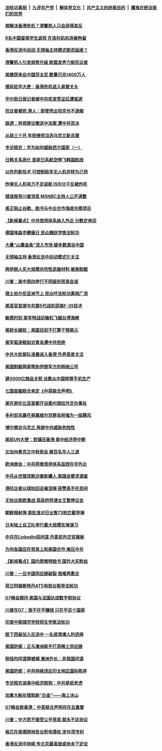 ####  [法轮功真相](../../../../basic/blob/master/README.md?t=08311500) &nbsp;|&nbsp; [九评共产党](../../../../9ping.md/blob/master/README.md?t=08311500) &nbsp;|&nbsp; [解体党文化](../../../../jtdwh.md/blob/master/README.md?t=08311500)  &nbsp;|&nbsp; [共产主义的终极目的](../../../../gczydzjmd.md/blob/master/README.md?t=08311500) &nbsp;|&nbsp; [魔鬼在统治我们的世界](../../../../mgztzwmdsj.md/blob/master/README.md?t=08311500) 

#### [想解决香港危机？港警抓人只会适得其反](../pages/nsc418/n11490330.md?t=08311500) 

#### [9名中国留美学生返校 在洛杉矶机场被拘留](../pages/nsc418/n11490124.md?t=08311500) 

#### [香港反送中运动 无领袖主持模式能否延续？](../pages/nsc418/n11489665.md?t=08311500) 

#### [港警抓人引发局势升级 欧盟发声力挺抗议者](../pages/nsc418/n11489121.md?t=08311500) 

#### [美缴获来自中国芬太尼 数量可杀1400万人](../pages/nsc418/n11488988.md?t=08311500) 

#### [德前驻华大使：香港危机进入紧要关头](../pages/nsc418/n11488823.md?t=08311500) 

#### [华尔街日报记者被中共拒发签证后遭驱逐](../pages/nsc418/n11488484.md?t=08311500) 

#### [抗议者被抓 港人：即使亮出坦克也不退缩](../pages/nsc418/n11488644.md?t=08311500) 

#### [路透：林郑提议撤送中法案 遭中共否决](../pages/nsc418/n11488167.md?t=08311500) 

#### [从政三个月 年轻律师当选乌克兰新总理](../pages/nsc418/n11487957.md?t=08311500) 

#### [专访班农：华为如何威胁西方国家（一）](../pages/nsc418/n11482120.md?t=08311500) 

#### [日韩关系恶化 首家日系航空停飞韩国航线](../pages/nsc418/n11487897.md?t=08311500) 

#### [以色列新技术 可控制敌军无人机并转为己用](../pages/nsc418/n11487958.md?t=08311500) 

#### [炸弹无人机电力不足返航 ISIS分子反被炸死](../pages/nsc418/n11487566.md?t=08311500) 

#### [错误报导川普消息 MSNBC主持人公开道歉](../pages/nsc418/n11486950.md?t=08311500) 

#### [美正阻止谷歌、脸书与中企合作海底光缆项目](../pages/nsc418/n11486613.md?t=08311500) 

#### [【新闻看点】中共信用体系纳入外企 分数定命运](../pages/nsc418/n11486280.md?t=08311500) 

#### [德国埃森市健康日 民众踊跃学炼法轮功](../pages/nsc418/n11485983.md?t=08311500) 

#### [大量“山寨金条”流入市场 疑多数源自中国](../pages/nsc418/n11486338.md?t=08311500) 

#### [无领袖主持 香港反送中运动模式引关注](../pages/nsc418/n11485813.md?t=08311500) 

#### [两伊朗人买大规模杀伤性武器材料 被美制裁](../pages/nsc418/n11486109.md?t=08311500) 

#### [川普：美中周四举行不同级别贸易会谈](../pages/nsc418/n11486192.md?t=08311500) 

#### [瑞士伯尔尼亚洲节上 民众吁法轮功真相广流](../pages/nsc418/n11485459.md?t=08311500) 

#### [美高官首提中共第5代战机窃美F-35技术](../pages/nsc418/n11485603.md?t=08311500) 

#### [敏感时刻 美军特战运输机飞越台湾海峡](../pages/nsc418/n11485388.md?t=08311500) 

#### [美财长姆钦：美国目前不打算干预美元](../pages/nsc418/n11485336.md?t=08311500) 

#### [美军驱逐舰拟访青岛遭中共拒绝](../pages/nsc418/n11485263.md?t=08311500) 

#### [中共大批部队凌晨进入香港 外界高度关注](../pages/nsc418/n11484785.md?t=08311500) 

#### [美国制裁两家帮助伊朗军方的网络公司](../pages/nsc418/n11484255.md?t=08311500) 

#### [避3000亿商品关税 谷歌从中国转移手机生产](../pages/nsc418/n11483996.md?t=08311500) 

#### [七国首脑联合肯定《中英联合声明》](../pages/nsc418/n11484216.md?t=08311500) 

#### [美在哥伦比亚首都开设委内瑞拉外交办事处](../pages/nsc418/n11484224.md?t=08311500) 

#### [多利安风暴在美属维尔京群岛转强为一级飓风](../pages/nsc418/n11484156.md?t=08311500) 

#### [博尔顿访乌克兰 再提中共威胁危险性](../pages/nsc418/n11483700.md?t=08311500) 

#### [美前UN大使：若镇压香港 美中经济将中断](../pages/nsc418/n11483838.md?t=08311500) 

#### [北加州奥克兰中秋街会 逾百名华人三退](../pages/nsc418/n11481538.md?t=08311500) 

#### [欧洲商会：中共将推信用体系监控在华外企](../pages/nsc418/n11482871.md?t=08311500) 

#### [中共从世银贷款迫害新疆人 美国会要求调查](../pages/nsc418/n11483100.md?t=08311500) 

#### [港抗议者以球拍回击催泪弹 获赞高手在民间](../pages/nsc418/n11482973.md?t=08311500) 

#### [无协议脱欧激战 英政府将请女王暂停议会](../pages/nsc418/n11482987.md?t=08311500) 

#### [朝鲜频射弹 美批准对日出售73枚拦截导弹](../pages/nsc418/n11482921.md?t=08311500) 

#### [日本陆上自卫队举行最大规模实弹演习](../pages/nsc418/n11480563.md?t=08311500) 

#### [中共在LinkedIn招间谍 丹麦前外交官揭秘](../pages/nsc418/n11481907.md?t=08311500) 

#### [为何各国应在贸易上和美国合作 施压中共](../pages/nsc418/n11481893.md?t=08311500) 

#### [【新闻看点】国内禁推特脸书 国外大买粉丝](../pages/nsc418/n11481566.md?t=08311500) 

#### [川普：一旦中国供应链破裂 很难再愈合](../pages/nsc418/n11481647.md?t=08311500) 

#### [荷兰阿姆斯特丹AT5电视台报导法轮功](../pages/nsc418/n11481420.md?t=08311500) 

#### [G7峰会期间 美国与法国达成数字税协议](../pages/nsc418/n11481323.md?t=08311500) 

#### [川普在G7：我不在乎赚钱 只在乎这个国家](../pages/nsc418/n11481320.md?t=08311500) 

#### [印度中部城市学校师生学炼法轮功](../pages/nsc418/n11480776.md?t=08311500) 

#### [脱下西装加入反送中 一名居港澳人的选择](../pages/nsc418/n11480771.md?t=08311500) 

#### [美国防部：正与澳洲联手打造稀土供应链](../pages/nsc418/n11480766.md?t=08311500) 

#### [杨恒均间谍罪被捕 澳洲外长：非我国间谍](../pages/nsc418/n11480708.md?t=08311500) 

#### [美国防部：中共持续违反印太地区国际秩序](../pages/nsc418/n11480331.md?t=08311500) 

#### [专访班农谈美中经济脱钩：中共是纸老虎](../pages/nsc418/n11480597.md?t=08311500) 

#### [加拿大船长猎取新“白金”——海上冰山](../pages/nsc418/n11480145.md?t=08311500) 

#### [G7峰会挺香港：中英联合声明存在且重要](../pages/nsc418/n11479806.md?t=08311500) 

#### [川普：中方若不接受公平贸易 就永不达协议](../pages/nsc418/n11479305.md?t=08311500) 

#### [格芯在美德两地告台积电侵权 涉16项专利](../pages/nsc418/n11479494.md?t=08311500) 

#### [香港反送中持续 传北京最高层或尚未下定论](../pages/nsc418/n11479574.md?t=08311500) 

